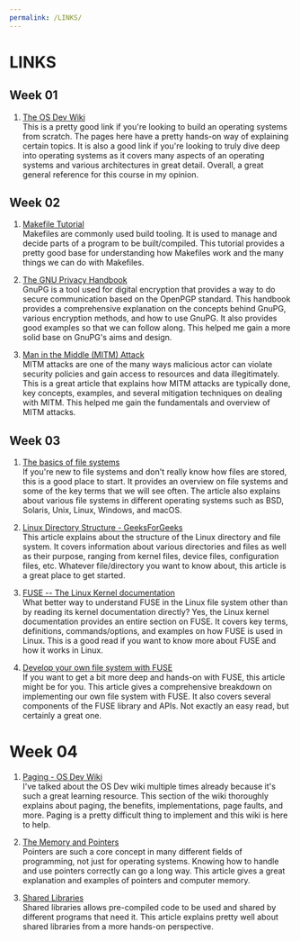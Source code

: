 ```yaml
---
permalink: /LINKS/
---
```


[The OS Dev Wiki]: https://wiki.osdev.org/

[Makefile Tutorial]: https://makefiletutorial.com/
[The GNU Privacy Handbook]: https://www.gnupg.org/gph/en/manual.html
[Man in the Middle (MITM) Attack]: https://www.veracode.com/security/man-middle-attack

[The basics of file systems]: https://www.ufsexplorer.com/articles/file-systems-basics/
[Linux Directory Structure - GeeksForGeeks]: https://www.geeksforgeeks.org/linux-directory-structure/
[FUSE -- The Linux Kernel documentation]: https://www.kernel.org/doc/html/latest/filesystems/fuse.html
[Develop your own file system with FUSE]: https://developer.ibm.com/articles/l-fuse/

[Paging - OS Dev Wiki]: https://wiki.osdev.org/Paging
[The Memory and Pointers]: http://www.cs.ecu.edu/karl/2530/fall17/Notes/lec20A.html
[Shared Libraries]: https://tldp.org/HOWTO/Program-Library-HOWTO/shared-libraries.html

# LINKS

## Week 01

1. [The OS Dev Wiki] <br>
This is a pretty good link if you're looking to build an operating systems from scratch. The pages here have a pretty hands-on way of explaining certain topics. It is also a good link if you're looking to truly dive deep into operating systems as it covers many aspects of an operating systems and various architectures in great detail. Overall, a great general reference for this course in my opinion.

## Week 02

1. [Makefile Tutorial] <br>
Makefiles are commonly used build tooling. It is used to manage and decide parts of a program to be built/compiled. This tutorial provides a pretty good base for understanding how Makefiles work and the many things we can do with Makefiles. 

2. [The GNU Privacy Handbook] <br>
GnuPG is a tool used for digital encryption that provides a way to do secure communication based on the OpenPGP standard. This handbook provides a comprehensive explanation on the concepts behind GnuPG, various encryption methods, and how to use GnuPG. It also provides good examples so that we can follow along. This helped me gain a more solid base on GnuPG's aims and design.

3. [Man in the Middle (MITM) Attack] <br>
MITM attacks are one of the many ways malicious actor can violate security policies and gain access to resources and data illegitimately. This is a great article that explains how MITM attacks are typically done, key concepts, examples, and several mitigation techniques on dealing with MITM. This helped me gain the fundamentals and overview of MITM attacks.

## Week 03

1. [The basics of file systems]<br>
If you're new to file systems and don't really know how files are stored, this is a good place to start. It provides an overview on file systems and some of the key terms that we will see often. The article also explains about various file systems in different operating systems such as BSD, Solaris, Unix, Linux, Windows, and macOS.

2. [Linux Directory Structure - GeeksForGeeks]<br>
This article explains about the structure of the Linux directory and file system. It covers information about various directories and files as well as their purpose, ranging from kernel files, device files, configuration files, etc. Whatever file/directory you want to know about, this article is a great place to get started.

3. [FUSE -- The Linux Kernel documentation]<br>
What better way to understand FUSE in the Linux file system other than by reading its kernel documentation directly? Yes, the Linux kernel documentation provides an entire section on FUSE. It covers key terms, definitions, commands/options, and examples on how FUSE is used in Linux. This is a good read if you want to know more about FUSE and how it works in Linux.

4. [Develop your own file system with FUSE]<br>
If you want to get a bit more deep and hands-on with FUSE, this article might be for you. This article gives a comprehensive breakdown on implementing our own file system with FUSE. It also covers several components of the FUSE library and APIs. Not exactly an easy read, but certainly a great one.

# Week 04

1. [Paging - OS Dev Wiki]<br>
I've talked about the OS Dev wiki multiple times already because it's such a great learning resource. This section of the wiki thoroughly explains about paging, the benefits, implementations, page faults, and more. Paging is a pretty difficult thing to implement and this wiki is here to help.

2. [The Memory and Pointers]<br>
Pointers are such a core concept in many different fields of programming, not just for operating systems. Knowing how to handle and use pointers correctly can go a long way. This article gives a great explanation and examples of pointers and computer memory.

3. [Shared Libraries]<br>
Shared libraries allows pre-compiled code to be used and shared by different programs that need it. This article explains pretty well about shared libraries from a more hands-on perspective.

